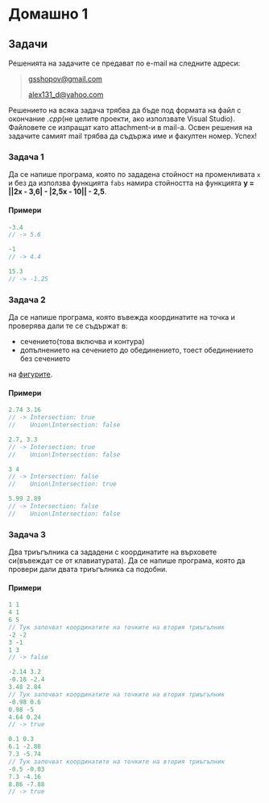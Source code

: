 Домашно 1
=========

## Задачи ##
Решенията на задачите се предават по e-mail на следните адреси:

> gsshopov@gmail.com
>
> alex131_d@yahoo.com

Решението на всяка задача трябва да бъде под формата на файл с окончание *.cpp*(не целите проекти, ако използвате Visual Studio). Файловете се изпращат като attachment-и в mail-a. Освен решения на задачите самият mail трябва да съдържа име и факултен номер. Успех!


### Задача 1 ###

Да се напише програма, която по зададена стойност на променливата ```x``` и без да използва функцията ```fabs``` намира стойността на функцията **y = ||2x - 3,6| - |2,5x - 10|| - 2,5**.

#### Примери ####

```c++
-3.4
// -> 5.6

-1
// -> 4.4

15.3
// -> -1.25
```

### Задача 2 ###

Да се напише програма, която въвежда координатите на точка и проверява дали те се съдържат в:
* сечението(това включва и контура)
* допълнението на сечението до обединението, тоест обединението без сечението

на [фигурите](http://img18.imageshack.us/img18/7024/14dr.png).

#### Примери ####

```c++
2.74 3.16
// -> Intersection: true
//    Union\Intersection: false

2.7, 3.3
// -> Intersection: true
//    Union\Intersection: false

3 4
// -> Intersection: false
//    Union\Intersection: true

5.99 2.89
// -> Intersection: false
//    Union\Intersection: false
```

### Задача 3 ###

Два триъгълника са зададени с координатите на върховете си(въвеждат се от клавиатурата). Да се напише програма, която да провери дали двата триъгълника са подобни.

#### Примери ####

```c++
1 1
4 1
6 5
// Тук започват координатите на точките на втория триъгълник
-2 -2
3 -1
1 3
// -> false

-2.14 3.2
-0.18 -2.4
3.48 2.84
// Тук започват координатите на точките на втория триъгълник
-0.98 0.6
0.98 -5
4.64 0.24
// -> true

0.1 0.3
6.1 -2.88
7.3 -5.74
// Тук започват координатите на точките на втория триъгълник
-0.5 -0.03
7.3 -4.16
8.86 -7.88
// -> true
```
